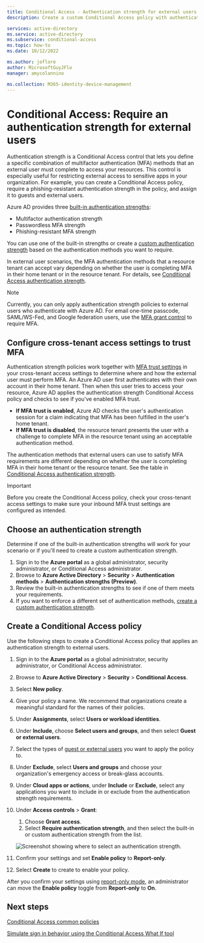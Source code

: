 ```yaml
---
title: Conditional Access - Authentication strength for external users - Azure Active Directory
description: Create a custom Conditional Access policy with authentication strength to require specific multifactor authentication (MFA) methods for external users.

services: active-directory
ms.service: active-directory
ms.subservice: conditional-access
ms.topic: how-to
ms.date: 10/12/2022

ms.author: joflore
author: MicrosoftGuyJFlo
manager: amycolannino

ms.collection: M365-identity-device-management
---
```

# Conditional Access: Require an authentication strength for external users

Authentication strength is a Conditional Access control that lets you define a specific combination of multifactor authentication (MFA) methods that an external user must complete to access your resources. This control is especially useful for restricting external access to sensitive apps in your organization. For example, you can create a Conditional Access policy, require a phishing-resistant authentication strength in the policy, and assign it to guests and external users.

Azure AD provides three [built-in authentication strengths](https://aka.ms/b2b-auth-strengths):

- Multifactor authentication strength
- Passwordless MFA strength
- Phishing-resistant MFA strength

You can use one of the built-in strengths or create a [custom authentication strength](https://aka.ms/b2b-auth-strengths) based on the authentication methods you want to require.

In external user scenarios, the MFA authentication methods that a resource tenant can accept vary depending on whether the user is completing MFA in their home tenant or in the resource tenant. For details, see [Conditional Access authentication strength](https://aka.ms/b2b-auth-strengths).

> [!NOTE]
> Currently, you can only apply authentication strength policies to external users who authenticate with Azure AD. For email one-time passcode, SAML/WS-Fed, and Google federation users, use the [MFA grant control](concept-conditional-access-grant.md#require-multi-factor-authentication) to require MFA.

## Configure cross-tenant access settings to trust MFA

Authentication strength policies work together with [MFA trust settings](../external-identities/cross-tenant-access-settings-b2b-collaboration.md#to-change-inbound-trust-settings-for-mfa-and-device-claims) in your cross-tenant access settings to determine where and how the external user must perform MFA. An Azure AD user first authenticates with their own account in their home tenant. Then when this user tries to access your resource, Azure AD applies the authentication strength Conditional Access policy and checks to see if you've enabled MFA trust.

- **If MFA trust is enabled**, Azure AD checks the user's authentication session for a claim indicating that MFA has been fulfilled in the user's home tenant.
- **If MFA trust is disabled**, the resource tenant presents the user with a challenge to complete MFA in the resource tenant using an acceptable authentication method.

The authentication methods that external users can use to satisfy MFA requirements are different depending on whether the user is completing MFA in their home tenant or the resource tenant. See the table in [Conditional Access authentication strength](https://aka.ms/b2b-auth-strengths).

> [!IMPORTANT]
> Before you create the Conditional Access policy, check your cross-tenant access settings to make sure your inbound MFA trust settings are configured as intended.

## Choose an authentication strength

Determine if one of the built-in authentication strengths will work for your scenario or if you'll need to create a custom authentication strength.

1. Sign in to the **Azure portal** as a global administrator, security administrator, or Conditional Access administrator.
1. Browse to **Azure Active Directory** > **Security** > **Authentication methods** > **Authentication strengths (Preview)**.
1. Review the built-in authentication strengths to see if one of them meets your requirements.
1. If you want to enforce a different set of authentication methods, [create a custom authentication strength](https://aka.ms/b2b-auth-strengths).

## Create a Conditional Access policy

Use the following steps to create a Conditional Access policy that applies an authentication strength to external users.

1. Sign in to the **Azure portal** as a global administrator, security administrator, or Conditional Access administrator.
1. Browse to **Azure Active Directory** > **Security** > **Conditional Access**.
1. Select **New policy**.
1. Give your policy a name. We recommend that organizations create a meaningful standard for the names of their policies.
1. Under **Assignments**, select **Users or workload identities**.
1. Under **Include**, choose **Select users and groups**, and then select **Guest or external users**.

   <!---![Screenshot showing where to select guest and external user types.](media/howto-conditional-access-policy-authentication-strength-external/assignments-external-user-types.png)--->

1. Select the types of [guest or external users](../external-identities/authentication-conditional-access.md#assigning-conditional-access-policies-to-external-user-types-preview) you want to apply the policy to.

1. Under **Exclude**, select **Users and groups** and choose your organization's emergency access or break-glass accounts.
1. Under **Cloud apps or actions**, under **Include** or **Exclude**, select any applications you want to include in or exclude from the authentication strength requirements.
1. Under **Access controls** > **Grant**:
   1. Choose **Grant access**.
   1. Select **Require authentication strength**, and then select the built-in or custom authentication strength from the list.

   ![Screenshot showing where to select an authentication strength.](media/howto-conditional-access-policy-authentication-strength-external/select-authentication-strength.png)

1. Confirm your settings and set **Enable policy** to **Report-only**.
2. Select **Create** to create to enable your policy.

After you confirm your settings using [report-only mode](howto-conditional-access-insights-reporting.md), an administrator can move the **Enable policy** toggle from **Report-only** to **On**.

## Next steps

[Conditional Access common policies](concept-conditional-access-policy-common.md)

[Simulate sign in behavior using the Conditional Access What If tool](troubleshoot-conditional-access-what-if.md)
